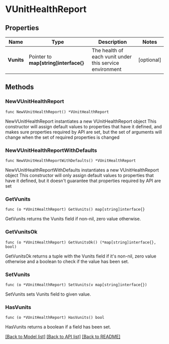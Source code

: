 # VUnitHealthReport

## Properties

Name | Type | Description | Notes
------------ | ------------- | ------------- | -------------
**Vunits** | Pointer to **map[string]interface{}** | The health of each vunit under this service environment | [optional] 

## Methods

### NewVUnitHealthReport

`func NewVUnitHealthReport() *VUnitHealthReport`

NewVUnitHealthReport instantiates a new VUnitHealthReport object
This constructor will assign default values to properties that have it defined,
and makes sure properties required by API are set, but the set of arguments
will change when the set of required properties is changed

### NewVUnitHealthReportWithDefaults

`func NewVUnitHealthReportWithDefaults() *VUnitHealthReport`

NewVUnitHealthReportWithDefaults instantiates a new VUnitHealthReport object
This constructor will only assign default values to properties that have it defined,
but it doesn't guarantee that properties required by API are set

### GetVunits

`func (o *VUnitHealthReport) GetVunits() map[string]interface{}`

GetVunits returns the Vunits field if non-nil, zero value otherwise.

### GetVunitsOk

`func (o *VUnitHealthReport) GetVunitsOk() (*map[string]interface{}, bool)`

GetVunitsOk returns a tuple with the Vunits field if it's non-nil, zero value otherwise
and a boolean to check if the value has been set.

### SetVunits

`func (o *VUnitHealthReport) SetVunits(v map[string]interface{})`

SetVunits sets Vunits field to given value.

### HasVunits

`func (o *VUnitHealthReport) HasVunits() bool`

HasVunits returns a boolean if a field has been set.


[[Back to Model list]](../README.md#documentation-for-models) [[Back to API list]](../README.md#documentation-for-api-endpoints) [[Back to README]](../README.md)



